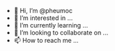 - 👋 Hi, I’m @pheumoc
- 👀 I’m interested in ...
- 🌱 I’m currently learning ...
- 💞️ I’m looking to collaborate on ...
- 📫 How to reach me ...

<!---
pheumoc/pheumoc is a ✨ special ✨ repository because its `README.md` (this file) appears on your GitHub profile.
You can click the Preview link to take a look at your changes.
--->
